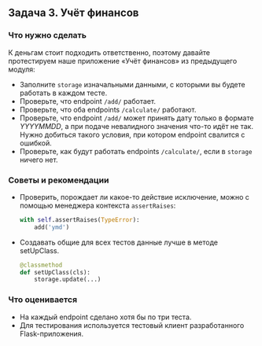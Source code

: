 ## Задача 3. Учёт финансов
### Что нужно сделать
К деньгам стоит подходить ответственно, поэтому давайте протестируем наше приложение «Учёт финансов» из предыдущего модуля:

- Заполните `storage` изначальными данными, с которыми вы будете работать в каждом тесте.
- Проверьте, что endpoint `/add/` работает.
- Проверьте, что оба endpoints `/calculate/` работают.
- Проверьте, что endpoint `/add/` может принять дату только в формате _YYYYMMDD_, а при подаче невалидного значения что-то идёт не так. Нужно добиться такого условия, при котором endpoint свалится с ошибкой.
- Проверьте, как будут работать endpoints `/calculate/`, если в `storage` ничего нет.

### Советы и рекомендации
- Проверить, порождает ли какое-то действие исключение, можно с помощью менеджера контекста `assertRaises`:

    ```python
    with self.assertRaises(TypeError):
        add('ymd')
    ```

- Создавать общие для всех тестов данные лучше в методе setUpClass.

    ```python
    @classmethod
    def setUpClass(cls):
        storage.update(...)
    ```

### Что оценивается
- На каждый endpoint сделано хотя бы по три теста.
- Для тестирования используется тестовый клиент разработанного Flask-приложения.
